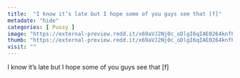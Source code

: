 ```yaml
---
title:  "I know it’s late but I hope some of you guys see that [f]"
metadate: "hide"
categories: [ Pussy ]
image: "https://external-preview.redd.it/x69aVJ2Nj0c_oDlgI6qIAE0264knfPN_cirXilnZnkQ.png?auto=webp&s=03de96b17d740bdbc1af64ce9eda709b3494c3c3"
thumb: "https://external-preview.redd.it/x69aVJ2Nj0c_oDlgI6qIAE0264knfPN_cirXilnZnkQ.png?width=1080&crop=smart&auto=webp&s=f95ba9ade739f9bb059f9b644dc3aae2ca72fe6b"
visit: ""
---
```

I know it’s late but I hope some of you guys see that [f]
